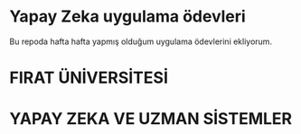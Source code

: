 # Yapay Zeka uygulama ödevleri
Bu repoda hafta hafta yapmış olduğum uygulama ödevlerini ekliyorum.
 
# FIRAT ÜNİVERSİTESİ
# YAPAY ZEKA VE UZMAN SİSTEMLER      

  
 
   
 
 
 
 
 
 
 
 
